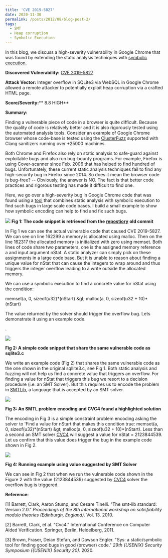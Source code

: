 ```yaml
---
title: 'CVE 2019-5827'
date: 2020-11-30
permalink: /posts/2012/08/blog-post-2/
tags:
  - SMT
  - Heap corruption
  - Symbolic Execution
---
```


In this blog, we discuss a high-severity vulnerability in Google Chrome that was found by extending the static analysis techniques with [symbolic execution](https://courses.cs.washington.edu/courses/cse403/16au/lectures/L16.pdf).

**Discovered Vulnerability:** [CVE 2019-5827](https://nvd.nist.gov/vuln/detail/CVE-2019-5827)

**Attack Vector:** Integer overflow in SQLite3 via WebSQL in Google Chrome allowed a remote attacker to potentially exploit heap corruption via a crafted HTML page.

**Score/Severity:**** 8.8 HIGH**

**Summary:**

Finding a vulnerable piece of code in a browser is quite difficult. Because the quality of code is relatively better and it is also rigorously tested using the automated analysis tools. Consider an example of Google Chrome browser whose code-base is tested using the [ClusterFuzz](https://github.com/google/clusterfuzz) supported with Clang sanitizers running over +25000 machines.

Both Chrome and Firefox also rely on static analysis to safe-guard against exploitable bugs and also run bug-bounty programs. For example, Firefox is using Cover-scanner since Feb. 2006 that has helped to find hundred of bugs. Unfortunately, these current static analysis techniques fail to find any high-security bug in Firefox since 2014. So does it mean the browser code is bug-free? -- Obviously, the answer is NO. The fact is that better code practices and rigorous testing has made it difficult to find one.

Here, we go over a high-severity bug in Google Chrome code that was found using a [tool](https://github.com/PLSysSec/sys) that combines static analysis with symbolic execution to find such bugs in large scale code bases. I build a small example to show how symbolic encoding can help to find and fix such bugs.

![](RackMultipart20201203-4-1dmye7a_html_4ffdea802263ff9f.png)
**Fig 1: The code snippet is retrieved from the** [**repostiory**](https://raw.githubusercontent.com/aosp-mirror/platform_external_sqlite/18c26a364fe8979b5dbbd93a439c49b2db5d104c/dist/sqlite3.c) **old commit**

In Fig 1 we can see the actual vulnerable code that caused CVE 2019-5827. We can see on line 162299 a memory is allocated using malloc. Then on the line 162317 the allocated memory is initialized with zero using memset. Both lines of code share two parameters, one is the assigned memory reference a and input argument nStat. A static analyzer can simply pick on these assignments in a large code base. But it is unable to reason about finding a unique value for nStat that can cause the integers to wrap around and thus triggers the integer overflow leading to a write outside the allocated memory.

We can use a symbolic execution to find a concrete value for nStat using the condition:

memset(a, 0, sizeof(u32)\*(nStart) \&gt; malloc(a, 0, sizeof(u32 + 10)\*(nStart)

The value returned by the solver should trigger the overflow bug. Lets demonstrate it using an example code.

.

![](RackMultipart20201203-4-1dmye7a_html_bf242f55bc5ca4ef.png)

**Fig 2: A simple code snippet that share the same vulnerable code as sqlite3.c**

We write an example code (Fig 2) that shares the same vulnerable code as the one shown in the original sqllite3.c, see Fig 1. Both static analysis and fuzzing will not help us find a concrete value that triggers an overflow. For finding a value for nStat that triggers this bug we resort to a decision procedure (i.e. an SMT Solver). But this requires us to encode the problem in [SMTLib](http://smtlib.cs.uiowa.edu/), a language that is accepted by an SMT solver.

![](RackMultipart20201203-4-1dmye7a_html_ac9e9cc88df49ec5.png)

**Fig 3: An SMTL problem encoding and CVC4 found a highlighted solution**

The encoding in Fig 3 is a simple constraint problem encoding asking the solver to &#39;Find a value for nStart that makes this condition true: memset(a, 0, sizeof(u32)\*(nStart) \&gt; malloc(a, 0, sizeof(u32 + 10)\*(nStart). Less than a second an SMT solver [CVC4](https://github.com/CVC4/CVC4) will suggest a value for nStat = 2123844539. Let us confirm that this value does trigger the bug in the example code shown in Fig 2.

![](RackMultipart20201203-4-1dmye7a_html_84e24d51a5e9d026.png)

**Fig 4: Running example using value suggested by SMT Solver**

We can see in Fig 2 that when we run the vulnerable code shown in the Figure 2 with the value (2123844539) suggested by [CVC4](https://github.com/CVC4/CVC4) solver the overflow bug is triggered.

**Reference:**

[1] Barrett, Clark, Aaron Stump, and Cesare Tinelli. &quot;The smt-lib standard: Version 2.0.&quot; _Proceedings of the 8th international workshop on satisfiability modulo theories (Edinburgh, England)_. Vol. 13. 2010.

[2] Barrett, Clark, et al. &quot;Cvc4.&quot; International Conference on Computer Aided Verification. Springer, Berlin, Heidelberg, 2011.

[3] Brown, Fraser, Deian Stefan, and Dawson Engler. &quot;Sys: a static/symbolic tool for finding good bugs in good (browser) code.&quot; _29th {USENIX} Security Symposium ({USENIX} Security 20)_. 2020.
